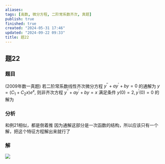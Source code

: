```yaml
---
aliases: 
tags: [高数, 微分方程, 二阶常系数齐次, 真题]
publish: true
finished: true
created: "2024-05-31 17:46"
updated: "2024-09-22 09:33"
title: 题22
---
```

## 题22
### 题目
(2009年数一真题) 若二阶常系数线性齐次微分方程 $y^{\prime\prime}+ay^{\prime}+by=0$ 的通解为 $y=(C_1+C_2x)e^x,$ 则非齐次方程 $y^{\prime\prime}+ay^{\prime}+by=x$ 满足条件 $y(0)=2,y^{\prime}(0)=0$ 的解为
### 分析
和例21相似，都是倒着推 
因为通解这部分是一次函数的结构，所以应该只有一个解，把这个特征方程解出来就行了
### 解
![](https://img.hwenyi.tech/202404240000440.webp)
